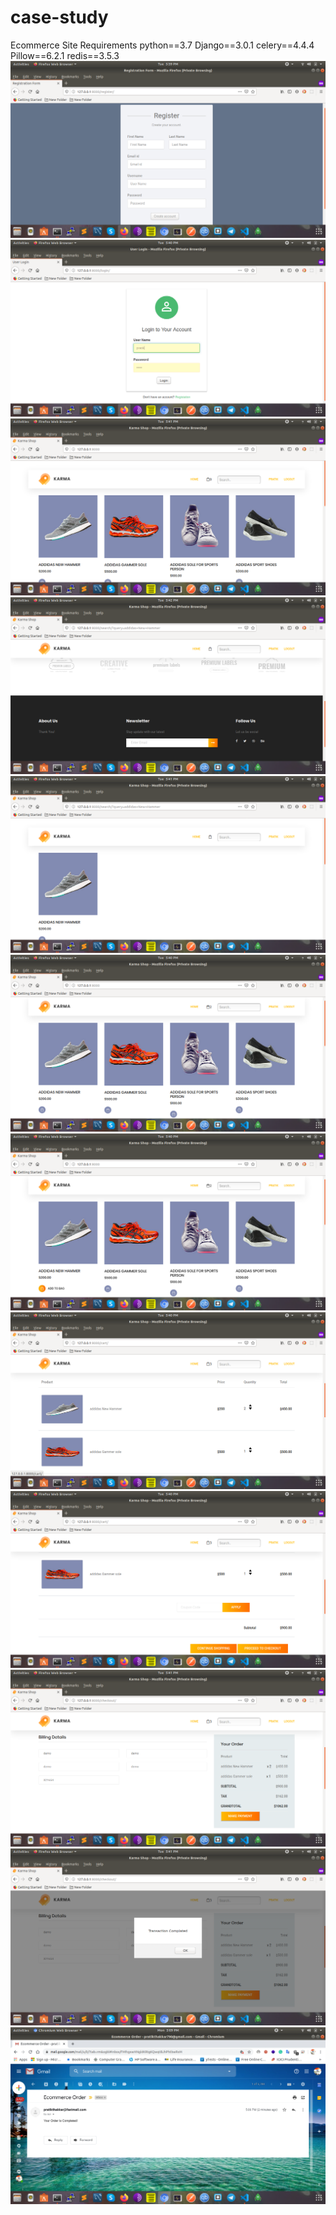 # case-study
Ecommerce Site
Requirements
python==3.7
Django==3.0.1
celery==4.4.4
Pillow==6.2.1
redis==3.5.3
<img src="ecommerce/screenshot/scr1.png">
<img src="ecommerce/screenshot/scr2.png">
<img src="ecommerce/screenshot/scr3.png">
<img src="ecommerce/screenshot/scr4.png">
<img src="ecommerce/screenshot/scr5.png">
<img src="ecommerce/screenshot/scr6.png">
<img src="ecommerce/screenshot/scr7.png">
<img src="ecommerce/screenshot/scr8.png">
<img src="ecommerce/screenshot/scr9.png">
<img src="ecommerce/screenshot/scr10.png">
<img src="ecommerce/screenshot/scr11.png">
<img src="ecommerce/screenshot/scr12.png">

